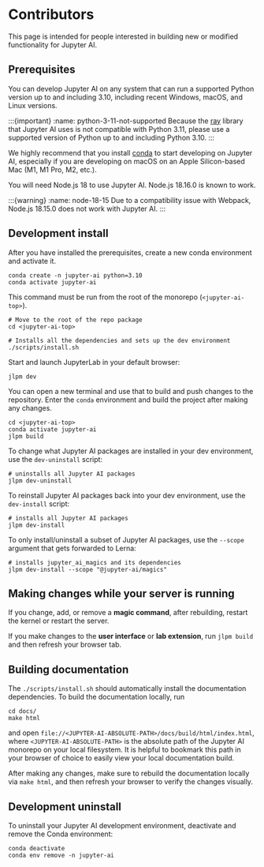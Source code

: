 # Contributors

This page is intended for people interested in building new or modified functionality for Jupyter AI.

## Prerequisites

You can develop Jupyter AI on any system that can run a supported Python version up to and including 3.10, including recent Windows, macOS, and Linux versions.

:::{important}
:name: python-3-11-not-supported
Because the [ray](https://pypi.org/project/ray/) library that Jupyter AI uses is not compatible with Python 3.11, please use a supported version of Python up to and including Python 3.10.
:::

We highly recommend that you install [conda](https://conda.io/projects/conda/en/latest/user-guide/install/index.html) to start developing on Jupyter AI, especially if you are developing on macOS on an Apple Silicon-based Mac (M1, M1 Pro, M2, etc.).

You will need Node.js 18 to use Jupyter AI. Node.js 18.16.0 is known to work.

:::{warning}
:name: node-18-15
Due to a compatibility issue with Webpack, Node.js 18.15.0 does not work with Jupyter AI.
:::

## Development install
After you have installed the prerequisites, create a new conda environment and activate it. 

```
conda create -n jupyter-ai python=3.10
conda activate jupyter-ai
```

This command must be run from the root of the monorepo (`<jupyter-ai-top>`).

```
# Move to the root of the repo package
cd <jupyter-ai-top>

# Installs all the dependencies and sets up the dev environment
./scripts/install.sh
```

Start and launch JupyterLab in your default browser:

```
jlpm dev
```

You can open a new terminal and use that to build and push changes to the repository. Enter the `conda` environment and build the project after making any changes.

```
cd <jupyter-ai-top>
conda activate jupyter-ai
jlpm build
```

To change what Jupyter AI packages are installed in your dev environment, use the `dev-uninstall` script:

```
# uninstalls all Jupyter AI packages
jlpm dev-uninstall
```

To reinstall Jupyter AI packages back into your dev environment, use the `dev-install` script:

```
# installs all Jupyter AI packages
jlpm dev-install
```

To only install/uninstall a subset of Jupyter AI packages, use the `--scope` argument that gets forwarded to Lerna:

```
# installs jupyter_ai_magics and its dependencies
jlpm dev-install --scope "@jupyter-ai/magics"
```

## Making changes while your server is running

If you change, add, or remove a **magic command**, after rebuilding, restart the kernel
or restart the server.

If you make changes to the **user interface** or **lab extension**, run `jlpm build` and then
refresh your browser tab.

## Building documentation

The `./scripts/install.sh` should automatically install the documentation
dependencies. To build the documentation locally, run

```
cd docs/
make html
```

and open `file://<JUPYTER-AI-ABSOLUTE-PATH>/docs/build/html/index.html`, where
`<JUPYTER-AI-ABSOLUTE-PATH>` is the absolute path of the Jupyter AI monorepo on
your local filesystem. It is helpful to bookmark this path in your browser of
choice to easily view your local documentation build.

After making any changes, make sure to rebuild the documentation locally via
`make html`, and then refresh your browser to verify the changes visually.


## Development uninstall

To uninstall your Jupyter AI development environment, deactivate and remove the Conda environment:

```
conda deactivate
conda env remove -n jupyter-ai
```
